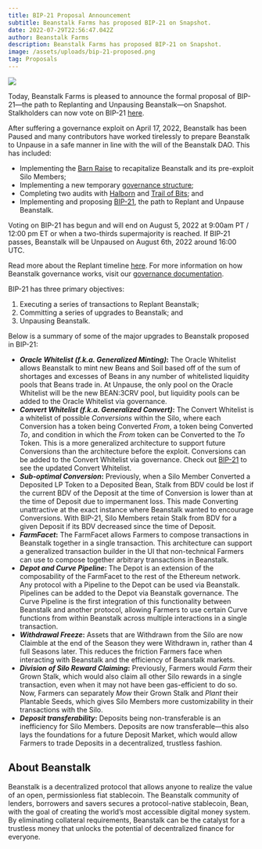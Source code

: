 ```yaml
---
title: BIP-21 Proposal Announcement
subtitle: Beanstalk Farms has proposed BIP-21 on Snapshot.
date: 2022-07-29T22:56:47.042Z
author: Beanstalk Farms
description: Beanstalk Farms has proposed BIP-21 on Snapshot.
image: /assets/uploads/bip-21-proposed.png
tag: Proposals
---
```

![](/assets/uploads/bip-21-proposed.png)

Today, Beanstalk Farms is pleased to announce the formal proposal of BIP-21—the path to Replanting and Unpausing Beanstalk—on Snapshot. Stalkholders can now vote on BIP-21 [here](https://snapshot.org/#/beanstalkdao.eth/proposal/0xbe30bc43d7185ef77cd6af0e5c85da7d7c06caad4c0de3a73493ed48eae32d71).

After suffering a governance exploit on April 17, 2022, Beanstalk has been Paused and many contributors have worked tirelessly to prepare Beanstalk to Unpause in a safe manner in line with the will of the Beanstalk DAO. This has included:

* Implementing the [Barn Raise](https://docs.bean.money/farm/barn) to recapitalize Beanstalk and its pre-exploit Silo Members;
* Implementing a new temporary [governance structure](https://docs.bean.money/governance/beanstalk/bcm-process);
* Completing two audits with [Halborn](https://bean.money/blog/halborn-audit-of-beanstalk-completed) and [Trail of Bits](https://bean.money/blog/trail-of-bits-audit-of-beanstalk-completed); and 
* Implementing and proposing [BIP-21](https://snapshot.org/#/beanstalkdao.eth/proposal/0xbe30bc43d7185ef77cd6af0e5c85da7d7c06caad4c0de3a73493ed48eae32d71), the path to Replant and Unpause Beanstalk. 

Voting on BIP-21 has begun and will end on August 5, 2022 at 9:00am PT / 12:00 pm ET or when a two-thirds supermajority is reached. If BIP-21 passes, Beanstalk will be Unpaused on August 6th, 2022 around 16:00 UTC. 

Read more about the Replant timeline [here](https://bean.money/blog/anticipated-replant-timeline). For more information on how Beanstalk governance works, visit our [governance documentation](https://docs.bean.money/governance/beanstalk).

BIP-21 has three primary objectives:

1. Executing a series of transactions to Replant Beanstalk;
2. Committing a series of upgrades to Beanstalk; and
3. Unpausing Beanstalk.

Below is a summary of some of the major upgrades to Beanstalk proposed in BIP-21:

* **_Oracle Whitelist (f.k.a. Generalized Minting)_:** The Oracle Whitelist allows Beanstalk to mint new Beans and Soil based off of the sum of shortages and excesses of Beans in any number of whitelisted liquidity pools that Beans trade in. At Unpause, the only pool on the Oracle Whitelist will be the new BEAN:3CRV pool, but liquidity pools can be added to the Oracle Whitelist via governance.
* **_Convert Whitelist (f.k.a. Generalized Convert)_:** The Convert Whitelist is a whitelist of possible  _Conversions_ within the Silo, where each Conversion has a token being Converted _From_, a token being Converted _To_, and condition in which the _From_ token can be Converted to the _To_ Token. This is a more generalized architecture to support future Conversions than the architecture before the exploit. Conversions can be added to the Convert Whitelist via governance. Check out [BIP-21](https://github.com/BeanstalkFarms/Beanstalk/pull/72) to see the updated Convert Whitelist.
* **_Sub-optimal Conversion_:** Previously, when a Silo Member Converted a Deposited LP Token to a Deposited Bean, Stalk from BDV could be lost if the current BDV of the Deposit at the time of Conversion is lower than at the time of Deposit due to impermanent loss. This made Converting unattractive at the exact instance where Beanstalk wanted to encourage Conversions. With BIP-21, Silo Members retain Stalk from BDV for a given Deposit if its BDV decreased since the time of Deposit. 
* **_FarmFacet_:** The FarmFacet allows Farmers to compose transactions in Beanstalk together in a single transaction. This architecture can support a generalized transaction builder in the UI that non-technical Farmers can use to compose together arbitrary transactions in Beanstalk.
* **_Depot and Curve Pipeline_:** The Depot is an extension of the composability of the FarmFacet to the rest of the Ethereum network. Any protocol with a Pipeline to the Depot can be used via Beanstalk. Pipelines can be added to the Depot via Beanstalk governance. The Curve Pipeline is the first integration of this functionality between Beanstalk and another protocol, allowing Farmers to use certain Curve functions from within Beanstalk across multiple interactions in a single transaction. 
* **_Withdrawal Freeze_:** Assets that are Withdrawn from the Silo are now Claimble at the end of the Season they were Withdrawn in, rather than 4 full Seasons later. This reduces the friction Farmers face when interacting with Beanstalk and the efficiency of Beanstalk markets.
* **_Division of Silo Reward Claiming_:** Previously, Farmers would _Farm_ their Grown Stalk, which would also claim all other Silo rewards in a single transaction, even when it may not have been gas-efficient to do so. Now, Farmers can separately _Mow_ their Grown Stalk and _Plant_ their Plantable Seeds, which gives Silo Members more customizability in their transactions with the Silo.
* **_Deposit transferability_:** Deposits being non-transferable is an inefficiency for Silo Members. Deposits are now transferable—this also lays the foundations for a future Deposit Market, which would allow Farmers to trade Deposits in a decentralized, trustless fashion.


## About Beanstalk

Beanstalk is a decentralized protocol that allows anyone to realize the value of an open, permissionless fiat stablecoin. The Beanstalk community of lenders, borrowers and savers secures a protocol-native stablecoin, Bean, with the goal of creating the world’s most accessible digital money system. By eliminating collateral requirements, Beanstalk can be the catalyst for a trustless money that unlocks the potential of decentralized finance for everyone.
